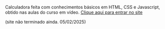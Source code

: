 Calculadora feita com conhecimentos básicos em HTML, CSS e Javascript, obtido nas aulas do curso em vídeo.
<a href="https://lucasspagnoli.github.io/calculadoraS/">Clique aqui para entrar no site</a>

(site não terminado ainda. 05/02/2025)
